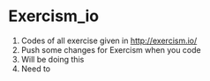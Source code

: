 # Exercism_io
1. Codes of all exercise given in http://exercism.io/
2. Push some changes for Exercism when you code
3. Will be doing this
4. Need to 
